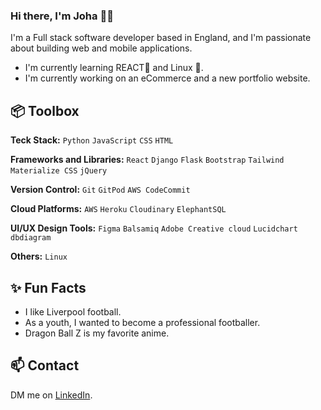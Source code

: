 ### Hi there, I'm Joha 👋🏾

I'm a Full stack software developer based in England, and I'm passionate about building web and mobile applications. 

- I'm currently learning REACT🩵 and Linux 🐧.
- I'm currently working on an eCommerce and a new portfolio website.

 
## 📦 Toolbox

**Teck Stack:** `Python` `JavaScript` `CSS` `HTML`

**Frameworks and Libraries:** `React` `Django` `Flask` `Bootstrap` `Tailwind` `Materialize CSS` `jQuery`
 
**Version Control:** `Git` `GitPod` `AWS CodeCommit` 

**Cloud Platforms:** `AWS` `Heroku` `Cloudinary` `ElephantSQL`

**UI/UX Design Tools:** `Figma` `Balsamiq` `Adobe Creative cloud` `Lucidchart` `dbdiagram`

**Others:** `Linux` 
 
## ✨ Fun Facts 
- I like Liverpool football.
- As a youth, I wanted to become a professional footballer.
- Dragon Ball Z is my favorite anime.

## 📫 Contact

DM me on [LinkedIn](https://www.linkedin.com/in/joha-wilson-5075a8249?utm_source=share&utm_campaign=share_via&utm_content=profile&utm_medium=ios_app).
